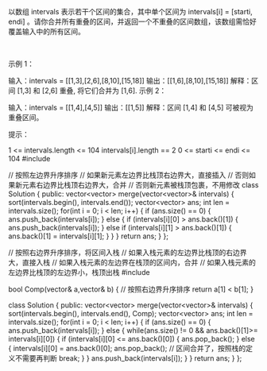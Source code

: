 以数组 intervals 表示若干个区间的集合，其中单个区间为 intervals[i] = [starti, endi] 。请你合并所有重叠的区间，并返回一个不重叠的区间数组，该数组需恰好覆盖输入中的所有区间。

 

示例 1：

输入：intervals = [[1,3],[2,6],[8,10],[15,18]]
输出：[[1,6],[8,10],[15,18]]
解释：区间 [1,3] 和 [2,6] 重叠, 将它们合并为 [1,6].
示例 2：

输入：intervals = [[1,4],[4,5]]
输出：[[1,5]]
解释：区间 [1,4] 和 [4,5] 可被视为重叠区间。
 

提示：

1 <= intervals.length <= 104
intervals[i].length == 2
0 <= starti <= endi <= 104
#include <algorithm>


// 按照左边界升序排序
// 如果新元素左边界比栈顶右边界大，直接插入
// 否则如果新元素右边界比栈顶右边界大，合并
// 否则新元素被栈顶包裹，不用修改
class Solution {
public:
    vector<vector<int>> merge(vector<vector<int>>& intervals) {
        sort(intervals.begin(), intervals.end());
        vector<vector<int>> ans;
        int len = intervals.size();
        for(int i = 0; i < len; i++) {
            if (ans.size() == 0) {
                ans.push_back(intervals[i]);
            } else {
                if (intervals[i][0] > ans.back()[1]) {
                    ans.push_back(intervals[i]);
                } else if (intervals[i][1] > ans.back()[1]) {
                    ans.back()[1] = intervals[i][1];
                }
            }
        }
        return ans;
    }
};


// 按照右边界升序排序，将区间入栈
// 如果入栈元素的左边界比栈顶的右边界大，直接入栈
// 如果入栈元素的左边界在栈顶的区间内，合并
// 如果入栈元素的左边界比栈顶的左边界小，栈顶出栈
#include <algorithm>

bool Comp(vector<int>& a,vector<int>& b)
{
    // 按照右边界升序排序
    return a[1] < b[1];
}

class Solution {
public:
    vector<vector<int>> merge(vector<vector<int>>& intervals) {
        sort(intervals.begin(), intervals.end(), Comp);
        vector<vector<int>> ans;
        int len = intervals.size();
        for(int i = 0; i < len; i++) {
            if (ans.size() == 0) {
                ans.push_back(intervals[i]);
            } else {
                while(ans.size() != 0 && ans.back()[1]>= intervals[i][0]) {
                    if (intervals[i][0] <= ans.back()[0]) {
                        ans.pop_back();
                    } else {
                        intervals[i][0] = ans.back()[0];
                        ans.pop_back();
						// 区间合并了，按照栈的定义不需要再判断
						break;
                    }
                }
                ans.push_back(intervals[i]);
            }
        }
        return ans;
    }
};